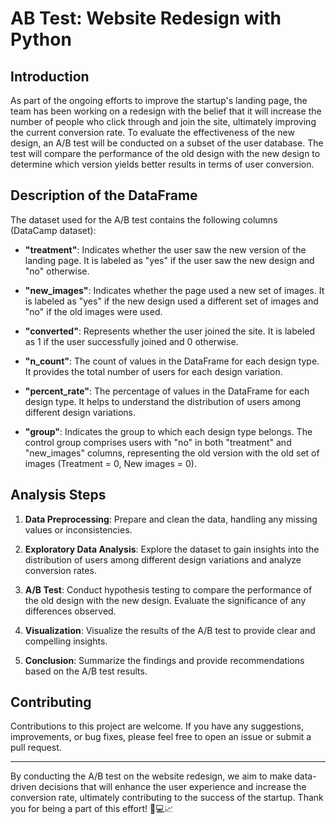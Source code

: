 # AB Test: Website Redesign with Python

## Introduction

As part of the ongoing efforts to improve the startup's landing page, the team has been working on a redesign with the belief that it will increase the number of people who click through and join the site, ultimately improving the current conversion rate. To evaluate the effectiveness of the new design, an A/B test will be conducted on a subset of the user database. The test will compare the performance of the old design with the new design to determine which version yields better results in terms of user conversion.

## Description of the DataFrame

The dataset used for the A/B test contains the following columns (DataCamp dataset):

- **"treatment"**: Indicates whether the user saw the new version of the landing page. It is labeled as "yes" if the user saw the new design and "no" otherwise.

- **"new_images"**: Indicates whether the page used a new set of images. It is labeled as "yes" if the new design used a different set of images and "no" if the old images were used.

- **"converted"**: Represents whether the user joined the site. It is labeled as 1 if the user successfully joined and 0 otherwise.

- **"n_count"**: The count of values in the DataFrame for each design type. It provides the total number of users for each design variation.

- **"percent_rate"**: The percentage of values in the DataFrame for each design type. It helps to understand the distribution of users among different design variations.

- **"group"**: Indicates the group to which each design type belongs. The control group comprises users with "no" in both "treatment" and "new_images" columns, representing the old version with the old set of images (Treatment = 0, New images = 0).

## Analysis Steps

1. **Data Preprocessing**: Prepare and clean the data, handling any missing values or inconsistencies.

2. **Exploratory Data Analysis**: Explore the dataset to gain insights into the distribution of users among different design variations and analyze conversion rates.

3. **A/B Test**: Conduct hypothesis testing to compare the performance of the old design with the new design. Evaluate the significance of any differences observed.

4. **Visualization**: Visualize the results of the A/B test to provide clear and compelling insights.

5. **Conclusion**: Summarize the findings and provide recommendations based on the A/B test results.

## Contributing

Contributions to this project are welcome. If you have any suggestions, improvements, or bug fixes, please feel free to open an issue or submit a pull request.

---

By conducting the A/B test on the website redesign, we aim to make data-driven decisions that will enhance the user experience and increase the conversion rate, ultimately contributing to the success of the startup. Thank you for being a part of this effort! 🚀💻📈
